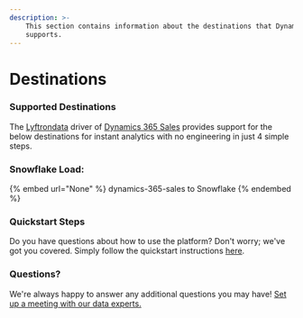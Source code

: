 ```yaml
---
description: >-
    This section contains information about the destinations that Dynamics 365 Sales
    supports.
---
```


# Destinations

### Supported Destinations

The [Lyftrondata](https://www.lyftrondata.com/) driver of [Dynamics 365 Sales](None) provides support for the below destinations for instant analytics with no engineering in just 4 simple steps.

### Snowflake Load:

{% embed url="None" %}
dynamics-365-sales to Snowflake
{% endembed %}

### Quickstart Steps

Do you have questions about how to use the platform? Don't worry; we've got you covered. Simply follow the quickstart instructions [here](README.md).

### Questions? <a href="#questions" id="questions"></a>

We're always happy to answer any additional questions you may have! [Set up a meeting with our data experts.](https://www.lyftrondata.com/book-a-meeting/)
